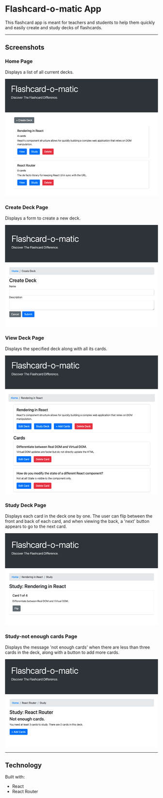 # Flashcard-o-matic App

This flashcard app is meant for teachers and students to help them quickly and easily create and study decks of flashcards.  

___

## Screenshots

### Home Page
Displays a list of all current decks.

![home page](/screenshots/Home.png)

### Create Deck Page
Displays a form to create a new deck.

![new deck page](/screenshots/Create-deck.png)

### View Deck Page
Displays the specified deck along with all its cards.

![view deck page](/screenshots/View.png)

### Study Deck Page
Displays each card in the deck one by one. The user can flip between the front and back of each card, and when viewing the back, a 'next' button appears to go to the next card.

![study deck page](/screenshots/Study.png)

### Study-not enough cards Page
Displays the message 'not enough cards' when there are less than three cards in the deck, along with a button to add more cards.

![study deck page](/screenshots/NotEnough.png)

___

## Technology

Built with:
- React
- React Router

